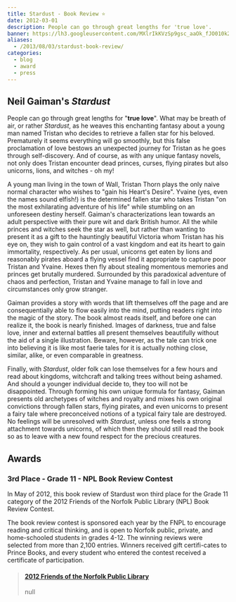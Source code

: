 ```yaml
---
title: Stardust - Book Review ⭐
date: 2012-03-01
description: People can go through great lengths for 'true love'.
banner: https://lh3.googleusercontent.com/MXlrIkKVzSp9gsc_aaOk_fJO010k2de1UqzeGt6kKjMwXTQJP9ZNRDlj1vk7sex88xzH_O7HrQiUJjTH4r8DeS1-wazptZ5-14y6eqLiQmV6H6A0vaqeCzsEaEZd9n7xInMF8eNBBI12K_svUf43xUESwkMs7DUne8bNO70OwWZxsfhzgdk0VFARDHiqqt2RJScaYMycvPytGqqJDdS7CLK7S9_hWha6cco2ygFYHr7QRoyOIIk1_0CO9QeHtA3EvwadyLzwXRQitjl1-HUO5TyoPoGI4viWiL2vEbx0MczndaY8ODnnFsHEI6LR0njLFztmboDZ53y2-DzHobvHJvsjTtqhmIKH3V7kMadmfcDH0LZPyLQMCRLbE67GzJQyFOWoQLfVU-eKsKarL41fmPqKY8o9FFhv79O2M2K1TAv9U_borBxJFvA89ABjIl_Pbmw6LJpXsstfMGnt19WFY89WO_vOs1tYMCRw9LtoBsIqKD0090U362kOay6po97TheW-rvCcfVq2UrnQlktUfVlpHFkkETfWgbKZ-8uJ7XynxxhLYLHKl889y6H9uosWBn_xqe3-vsV5BqmTkXgLhray7K_hO6YEeV5mkCsmgbp7xD1sI6FBi3BUkIXTYi7C=w1212-h969-no
aliases:
  - /2013/08/03/stardust-book-review/
categories:
  - blog
  - award
  - press
---
```


## Neil Gaiman's _Stardust_

People can go through great lengths for "**true love**". What may be breath of air, or rather _Stardust_, as he weaves this enchanting fantasy about a young man named Tristan who decides to retrieve a fallen star for his beloved. Prematurely it seems everything will go smoothly, but this false proclamation of love bestows an unexpected journey for Tristan as he goes through self-discovery. And of course, as with any unique fantasy novels, not only does Tristan encounter dead princes, curses, flying pirates but also unicorns, lions, and witches - oh my!

A young man living in the town of Wall, Tristan Thorn plays the only naive normal character who wishes to "gain his Heart's Desire". Yvaine (yes, even the names sound elfish!) is the determined fallen star who takes Tristan "on the most exhilarating adventure of his life" while stumbling on an unforeseen destiny herself. Gaiman's characterizations lean towards an adult perspective with their pure wit and dark British humor. All the while princes and witches seek the star as well, but rather than wanting to present it as a gift to the hauntingly beautiful Victoria whom Tristan has his eye on, they wish to gain control of a vast kingdom and eat its heart to gain immortality, respectively. As per usual, unicorns get eaten by lions and reasonably pirates aboard a flying vessel find it appropriate to capture poor Tristan and Yvaine. Hexes then fly about stealing momentous memories and princes get brutally murdered. Surrounded by this paradoxical adventure of chaos and perfection, Tristan and Yvaine manage to fall in love and circumstances only grow stranger.

Gaiman provides a story with words that lift themselves off the page and are consequentially able to flow easily into the mind, putting readers right into the magic of the story. The book almost reads itself, and before one can realize it, the book is nearly finished. Images of darkness, true and false love, inner and external battles all present themselves beautifully without the aid of a single illustration. Beware, however, as the tale can trick one into believing it is like most faerie tales for it is actually nothing close, similar, alike, or even comparable in greatness.

Finally, with _Stardust_, older folk can lose themselves for a few hours and read about kingdoms, witchcraft and talking trees without being ashamed. And should a younger individual decide to, they too will not be disappointed. Through forming his own unique formula for fantasy, Gaiman presents old archetypes of witches and royalty and mixes his own original convictions through fallen stars, flying pirates, and even unicorns to present a fairy tale where preconceived notions of a typical fairy tale are destroyed. No feelings will be unresolved with _Stardust_, unless one feels a strong attachment towards unicorns, of which then they should still read the book so as to leave with a new found respect for the precious creatures.

## Awards

### 3rd Place - Grade 11 - NPL Book Review Contest

In May of 2012, this book review of Stardust won third place for the Grade 11 category of the 2012 Friends of the Norfolk Public Library (NPL) Book Review Contest.

The book review contest is sponsored each year by the FNPL to encourage reading and critical thinking, and is open to Norfolk public, private, and home-schooled students in grades 4-12. The winning reviews were selected from more than 2,100 entries. Winners received gift certifi-cates to Prince Books, and every student who entered the contest received a certificate of participation.

<blockquote class="embedly-card"><h4><a href="https://www.scribd.com/document/306947201/2012-Friends-of-the-Norfolk-Public-Library">2012 Friends of the Norfolk Public Library</a></h4><p>null</p></blockquote>
<script async src="//cdn.embedly.com/widgets/platform.js" charset="UTF-8"></script>
